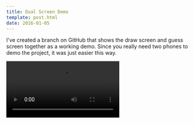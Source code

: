 ```yaml
---
title: Dual Screen Demo
template: post.html
date: 2016-01-05
---
```


I've created a branch on GitHub that shows the draw screen and guess screen together as a working demo. Since you really need two phones to demo the project, it was just easier this way.

<video src="https://s3.amazonaws.com/rewferguson.com/img/flipDraw/screenCapture.mp4" autoplay loop controls />
